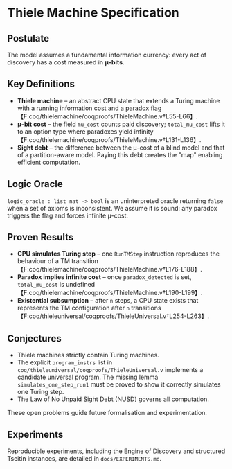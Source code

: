 # Thiele Machine Specification

## Postulate
The model assumes a fundamental information currency: every act of discovery has a cost measured in **μ-bits**.

## Key Definitions
- **Thiele machine** – an abstract CPU state that extends a Turing machine with a running information cost and a paradox flag【F:coq/thielemachine/coqproofs/ThieleMachine.v†L55-L66】.
- **μ-bit cost** – the field `mu_cost` counts paid discovery; `total_mu_cost` lifts it to an option type where paradoxes yield infinity【F:coq/thielemachine/coqproofs/ThieleMachine.v†L131-L136】.
- **Sight debt** – the difference between the μ-cost of a blind model and that of a partition-aware model. Paying this debt creates the "map" enabling efficient computation.

## Logic Oracle
`logic_oracle : list nat -> bool` is an uninterpreted oracle returning `false` when a set of axioms is inconsistent. We assume it is sound: any paradox triggers the flag and forces infinite μ-cost.

## Proven Results
- **CPU simulates Turing step** – one `RunTMStep` instruction reproduces the behaviour of a TM transition【F:coq/thielemachine/coqproofs/ThieleMachine.v†L176-L188】.
- **Paradox implies infinite cost** – once `paradox_detected` is set, `total_mu_cost` is undefined【F:coq/thielemachine/coqproofs/ThieleMachine.v†L190-L199】.
- **Existential subsumption** – after `n` steps, a CPU state exists that represents the TM configuration after `n` transitions【F:coq/thieleuniversal/coqproofs/ThieleUniversal.v†L254-L263】.

## Conjectures
- Thiele machines strictly contain Turing machines.
- The explicit `program_instrs` list in `coq/thieleuniversal/coqproofs/ThieleUniversal.v` implements a candidate universal program.  The missing lemma `simulates_one_step_run1` must be proved to show it correctly simulates one Turing step.
- The Law of No Unpaid Sight Debt (NUSD) governs all computation.

These open problems guide future formalisation and experimentation.

## Experiments
Reproducible experiments, including the Engine of Discovery and structured Tseitin instances, are detailed in `docs/EXPERIMENTS.md`.
